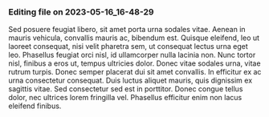 

### Editing file on 2023-05-16_16-48-29

Sed posuere feugiat libero, sit amet porta urna sodales vitae. Aenean in mauris vehicula, convallis mauris ac, bibendum est. Quisque eleifend, leo ut laoreet consequat, nisi velit pharetra sem, ut consequat lectus urna eget leo. Phasellus feugiat orci nisl, id ullamcorper nulla lacinia non. Nunc tortor nisl, finibus a eros ut, tempus ultricies dolor. Donec vitae sodales urna, vitae rutrum turpis. Donec semper placerat dui sit amet convallis. In efficitur ex ac urna consectetur consequat. Duis luctus aliquet mauris, quis dignissim ex sagittis vitae. Sed consectetur sed est in porttitor. Donec congue tellus dolor, nec ultrices lorem fringilla vel. Phasellus efficitur enim non lacus eleifend finibus.


